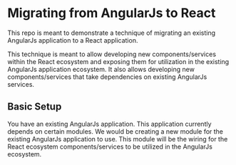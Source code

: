 # Migrating from AngularJs to React
This repo is meant to demonstrate a technique of migrating an existing AngularJs application to a React application.

This technique is meant to allow developing new components/services within the React ecosystem and exposing them for utilization in the existing AngularJs application ecosystem.
It also allows developing new components/services that take dependencies on existing AngularJs services.

## Basic Setup
You have an existing AngularJs application. This application currently depends on certain modules. We would be creating a new module for the existing AngularJs application to use. This module will be the wiring for the React ecosystem components/services to be utilized in the AngularJs ecosystem.